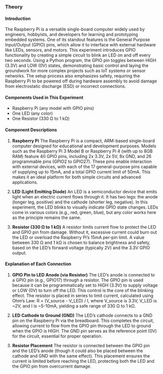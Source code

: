 ### Theory

#### Introduction
The Raspberry Pi is a versatile single-board computer widely used by engineers, hobbyists, and developers for learning and prototyping embedded systems. One of its standout features is the General Purpose Input/Output (GPIO) pins, which allow it to interface with external hardware like LEDs, sensors, and motors. This experiment introduces GPIO functionality by creating a simple circuit to blink an LED on and off every two seconds. Using a Python program, the GPIO pin toggles between HIGH (3.3V) and LOW (0V) states, demonstrating basic control and laying the groundwork for more complex projects such as IoT systems or sensor networks. The setup process also emphasizes safety, requiring the Raspberry Pi to be powered off during hardware assembly to avoid damage from electrostatic discharge (ESD) or incorrect connections.

#### Components Used in This Experiment
- Raspberry Pi (any model with GPIO pins)
- One LED (any color)
- One Resistor (330 Ω to 1 kΩ)

#### Component Descriptions

1. **Raspberry Pi**
   The Raspberry Pi is a compact, ARM-based single-board computer designed for educational and development purposes. Models such as the Raspberry Pi 3 Model B or Raspberry Pi 4 (with up to 8GB RAM) feature 40 GPIO pins, including 2x 3.3V, 2x 5V, 8x GND, and 26 programmable pins (GPIO2 to GPIO27). These pins enable interaction with external devices, with each of the 17 general-purpose pins capable of supplying up to 15mA, and a total GPIO current limit of 50mA. This makes it an ideal platform for both simple circuits and advanced applications.


2. **LED (Light Emitting Diode)**
   An LED is a semiconductor device that emits light when an electric current flows through it. It has two legs: the anode (longer leg, positive) and the cathode (shorter leg, negative). In this experiment, the LED blinks to visually indicate GPIO state changes. LEDs come in various colors (e.g., red, green, blue), but any color works here as the principle remains the same.


3. **Resistor (330 Ω to 1 kΩ)**
   A resistor limits current flow to protect the LED and GPIO pin from damage. Without it, excessive current could burn out the LED or overload the Raspberry Pi’s 15mA per-pin limit. A value between 330 Ω and 1 kΩ is chosen to balance brightness and safety, based on the LED’s forward voltage (typically 2V) and the 3.3V GPIO output.




#### Explanation of Each Connection

1. **GPIO Pin to LED Anode (via Resistor)**
   The LED’s anode is connected to a GPIO pin (e.g., GPIO17) through a resistor. The GPIO pin is used because it can be programmatically set to HIGH (3.3V) to supply voltage or LOW (0V) to turn off the LED. This control is the core of the blinking effect. The resistor is placed in series to limit current, 
   calculated using Ohm’s Law:
    R = (V_source - V_LED) / I, where V_source is 3.3V, V_LED is ~2V, and I is ~5-10mA, yielding a safe range of 330 Ω to 1 kΩ.

2. **LED Cathode to Ground (GND)**
   The LED’s cathode connects to a GND pin on the Raspberry Pi via the breadboard. This completes the circuit, allowing current to flow from the GPIO pin through the LED to ground when the GPIO is HIGH. The GND pin serves as the reference point (0V) for the circuit, essential for proper operation.

3. **Resistor Placement**
   The resistor is connected between the GPIO pin and the LED’s anode (though it could also be placed between the cathode and GND with the same effect). This placement ensures the current is limited before reaching the LED, protecting both the LED and the GPIO pin from overcurrent damage.


